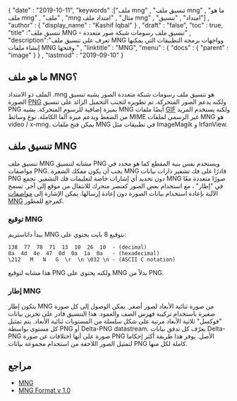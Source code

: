 {
  "date" : "2019-10-11",
  "keywords" :["ملف mng" , "تنسيق ملف mng" , "ما هو ملف mng" , "ملف" , "mng مثال" , "امتداد ملف mng" , "امتداد" , "تنسيق"] ,
  "author" : {
    "display_name" : "Kashif Iqbal"
} ,
  "draft" : "false",
  "toc" : true,
  "title" :"تنسيق ملف MNG - تنسيق ملف رسومات شبكة صور متعددة" ,
  "description":"تعرف على تنسيق ملف MNG وواجهات برمجة التطبيقات التي يمكنها إنشاء ملفات MNG وفتحها." ,
  "linktitle" : "MNG",
  "menu" : {
    "docs" : {
      "parent" : "image"
}
} ,
  "lastmod" : "2019-09-10"
}

## ما هو ملف MNG؟

الملف ذو الامتداد .mng هو تنسيق ملف رسومات شبكة متعددة الصور يشبه تنسيق الصورة [PNG](/ar/image/png/) ولكنه يدعم الصور المتحركة. تم تطويره لتجنب التحميل الزائد على تنسيق PNG بميزة إضافية للرسوم المتحركة. يشبه MNG أيضًا ملفات [GIF](/ar/image/gif/) ولكنه يستخدم المزيد من الضغط ويدعم ميزة ألفا الكاملة. نوع وسائط MIME غير الرسمي لملفات MNG هو video / x-mng. يمكن فتح ملفات MNG في تطبيقات مثل ImageMagik و IrfanView.

## تنسيق ملف MNG

تنسيق ملف MNG مشابه لتنسيق PNG ويستخدم نفس بنية المقطع كما هو محدد في مواصفات PNG. يجب أن يكون مفكك الشفرة MNG قادرًا على فك تشفير دارات بيانات PNG دون تحديد أي إشارات خاصة لتعليمات فك التشفير. تجمع MNG صورًا متعددة معًا في "إطار" ، مع استخدام بعض الصور كعنصر متحرك للانتقال من موقع إلى آخر. تسمح الآلية بإعادة استخدام بيانات الصورة دون إعادة إرسالها. يمكن الإشارة إلى [مواصفات MNG](http://www.libpng.org/pub/mng/spec/) كمرجع للمطور.

### توقيع MNG

يبدأ داتاستريم MNG بتوقيع 8 بايت يحتوي على:

```
138  77  78  71  13  10  26  10  - (decimal)
8a  4d  4e  47  0d  0a  1a  0a   - (hexadecimal)
\212   M   N   G  \r  \n \032 \n - (ASCII C notation)
```

هذا مشابه لتوقيع PNG ولكنه يحتوي على MNG بدلاً من PNG.

### إطار MNG

يتكون إطار MNG من صورة ثنائية الأبعاد لصور أصغر. يمكن الوصول إلى كل صورة صغيرة باستخدام تركيبة فهرس الصف والعمود. هذا التنسيق قادر على تخزين بيانات "فوكسل" ثلاثية الأبعاد مرتبة على شكل سلسلة من المستويات ثنائية الأبعاد. يتم تمثيل كل مستوى بواسطة PNG أو Delta-PNG datastream. يعرّف كل تدفق بيانات Delta-PNG صورة على أنها اختلافات عن صورة PNG الأصل. يوفر هذا طريقة أكثر إحكاما لتمثيل الصور اللاحقة من استخدام مجموعة بيانات PNG كاملة لكل منها.

## مراجع ##

* [MNG](http://www.libpng.org/pub/mng/)
* [MNG Format v 1.0](http://www.libpng.org/pub/mng/spec/)

